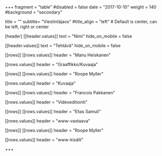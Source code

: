 +++
fragment = "table"
#disabled = false
date = "2017-10-10"
weight = 140
#background = "secondary"

title = ""
subtitle= "Viestintäjaos"
#title_align = "left" # Default is center, can be left, right or center


[header]
[[header.values]]
text = "Nimi"
hide_on_mobile = false

[[header.values]]
text = "Tehtävä"
hide_on_mobile = false

[[rows]]
[[rows.values]]
header = "Manu Heiskanen"

[[rows.values]]
header = "Graaffikko/Kuvaaja"

[[rows]]
[[rows.values]]
header = "Roope Myller"

[[rows.values]]
header = "Kuvaaja"

[[rows]]
[[rows.values]]
header = "Francois Pakkanen"

[[rows.values]]
header = "Videoeditointi"

[[rows]]
[[rows.values]]
header = "Elias Samuli"

[[rows.values]]
header = "www-vastaava"

[[rows]]
[[rows.values]]
header = "Roope Myller"

[[rows.values]]
header = "www-kisälli"


+++
